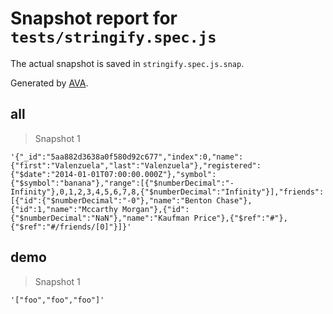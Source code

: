 # Snapshot report for `tests/stringify.spec.js`

The actual snapshot is saved in `stringify.spec.js.snap`.

Generated by [AVA](https://ava.li).

## all

> Snapshot 1

    '{"_id":"5aa882d3638a0f580d92c677","index":0,"name":{"first":"Valenzuela","last":"Valenzuela"},"registered":{"$date":"2014-01-01T07:00:00.000Z"},"symbol":{"$symbol":"banana"},"range":[{"$numberDecimal":"-Infinity"},0,1,2,3,4,5,6,7,8,{"$numberDecimal":"Infinity"}],"friends":[{"id":{"$numberDecimal":"-0"},"name":"Benton Chase"},{"id":1,"name":"Mccarthy Morgan"},{"id":{"$numberDecimal":"NaN"},"name":"Kaufman Price"},{"$ref":"#"},{"$ref":"#/friends/[0]"}]}'

## demo

> Snapshot 1

    '["foo","foo","foo"]'
